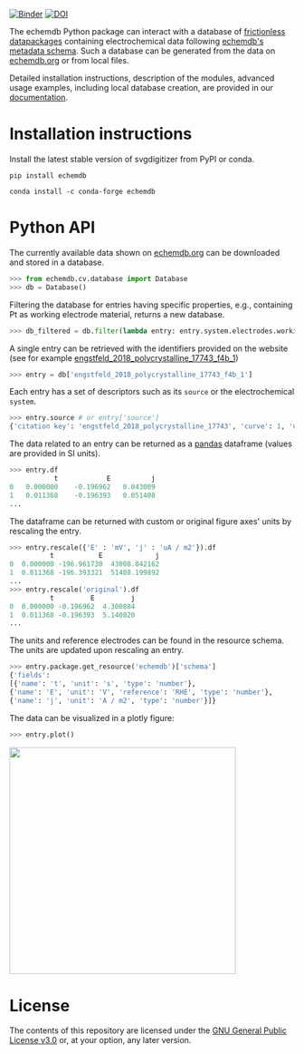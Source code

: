 [![Binder](https://mybinder.org/badge_logo.svg)](https://mybinder.org/v2/gh/echemdb/echemdb/0.4.0?urlpath=tree%2Fdoc%2Fusage%2Fentry_interactions.md)
[![DOI](https://zenodo.org/badge/DOI/10.5281/zenodo.6502901.svg)](https://doi.org/10.5281/zenodo.6502901)

The echemdb Python package can interact with a database of
[frictionless datapackages](https://frictionlessdata.io/)
containing electrochemical data following [echemdb's metadata schema](https://github.com/echemdb/metadata-schema).
Such a database can be generated from the data on [echemdb.org](https://www.echemdb.org)
or from local files.

Detailed installation instructions, description of the modules, advanced usage examples, including
local database creation, are provided in our
[documentation](https://echemdb.github.io/echemdb/).

# Installation instructions

Install the latest stable version of svgdigitizer from PyPI or conda.
```
pip install echemdb
```

```
conda install -c conda-forge echemdb
```

# Python API

The currently available data shown on [echemdb.org](https://www.echemdb.org) can be downloaded and stored in a database.

```python
>>> from echemdb.cv.database import Database
>>> db = Database()
```

Filtering the database for entries having specific properties, e.g., containing Pt as working electrode material, returns a new database.

```python
>>> db_filtered = db.filter(lambda entry: entry.system.electrodes.working_electrode.material == 'Pt')
```

A single entry can be retrieved with the identifiers provided on the website
(see for example [engstfeld_2018_polycrystalline_17743_f4b_1](https://echemdb.github.io/website/cv/entries/engstfeld_2018_polycrystalline_17743_f4b_1/))

```python
>>> entry = db['engstfeld_2018_polycrystalline_17743_f4b_1']
```

Each entry has a set of descriptors such as its ``source`` or the electrochemical ``system``.

```python
>>> entry.source # or entry['source']
{'citation key': 'engstfeld_2018_polycrystalline_17743', 'curve': 1, 'url': 'https://doi.org/10.1002/chem.201803418', 'figure': '4b', 'version': 1}
```

The data related to an entry can be returned as a [pandas](https://pandas.pydata.org/) dataframe (values are provided in SI units).

```python
>>> entry.df
           t	        E	       j
0	0.000000	-0.196962	0.043009
1	0.011368	-0.196393	0.051408
...
```

The dataframe can be returned with custom or original figure axes' units by rescaling the entry.

```python
>>> entry.rescale({'E' : 'mV', 'j' : 'uA / m2'}).df
          t           E             j
0  0.000000 -196.961730  43008.842162
1  0.011368 -196.393321  51408.199892
...
>>> entry.rescale('original').df
          t         E         j
0  0.000000 -0.196962  4.300884
1  0.011368 -0.196393  5.140820
...
```

The units and reference electrodes can be found in the resource schema. The units are updated upon rescaling an entry.

```python
>>> entry.package.get_resource('echemdb')['schema']
{'fields':
[{'name': 't', 'unit': 's', 'type': 'number'},
{'name': 'E', 'unit': 'V', 'reference': 'RHE', 'type': 'number'},
{'name': 'j', 'unit': 'A / m2', 'type': 'number'}]}
```

The data can be visualized in a plotly figure:

```python
>>> entry.plot()
```
<img src=https://raw.githubusercontent.com/echemdb/echemdb/main/doc/images/readme_demo_plot.png style="width:400px">

# License

The contents of this repository are licensed under the [GNU General Public
License v3.0](./LICENSE) or, at your option, any later version.
